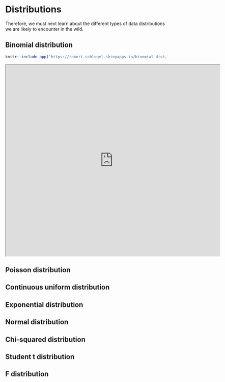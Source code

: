 # Distributions




Therefore, we must next learn about the different types of data distributions we are likely to encounter in the wild.

## Binomial distribution


```r
knitr::include_app("https://robert-schlegel.shinyapps.io/binomial_dist/", height = "600px")
```

<iframe src="https://robert-schlegel.shinyapps.io/binomial_dist/?showcase=0" width="672" height="600px"></iframe>

## Poisson distribution

## Continuous uniform distribution

## Exponential distribution

## Normal distribution

## Chi-squared distribution

## Student t distribution

## F distribution
